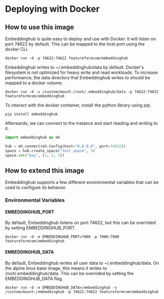 # Deploying with Docker

## How to use this image

Embeddinghub is quite easy to deploy and use with Docker. It will listen on port 74622 by default. This can be mapped to the host port using the docker CLI.

```console
docker run -d -p 74622:74622 featureformcom/embeddinghub
```

Embeddinghub writes to ~/.embeddinghub/data by default. Docker's filesystem is not optimized for heavy write and read workloads. To increase performance, the data directory that Embeddinghub writes to should be mapped to a docker volume.

```console
docker run -d -v /custom/mount:/root/.embeddinghub/data -p 74622:74622 featureformcom/embeddinghub
```

To interact with the docker container, install the python library using pip.

```console
pip install embeddinghub
```

Afterwards, we can connect to the instance and start reading and writing to it.

```py
import embeddinghub as eh

hub = eh.connect(eh.Config(host="0.0.0.0", port=74622))
space = hub.create_space("test_space", 3)
space.set("key", [1, 2, 3])
```

## How to extend this image

Embeddinghub supports a few different environmental variables that can be used to configure its behavior.

### Environmental Variables

#### EMBEDDINGHUB_PORT

By default, Embeddinghub listens on port 74622, but this can be overrided by setting EMBEDDINGHUB_PORT.

```console
docker run -d -e EMBEDDINGHUB_PORT=7000 -p 7000:7000 featureformcom/embeddinghub
```

#### EMBEDDINGHUB_DATA

By default, Embeddinghub writes all user data to ~/.embeddinghub/data. On the alpine linux base image, this means it writes to /root/.embeddinghub/data. This can be overrided by setting the EMBEDDINGHUB_DATA flag.

```console
docker run -d -e EMBEDDINGHUB_DATA=/embeddinghub -v /custom/mount:/embeddinghub -p 74622:74622 featureformcom/embeddinghub
```
